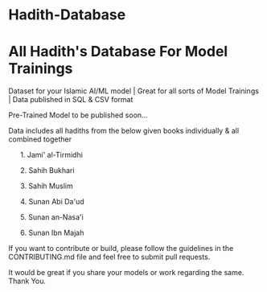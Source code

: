 # Hadith-Database
<h1>All Hadith's Database For Model Trainings</h1>
<p>Dataset for your Islamic AI/ML model | Great for all sorts of Model Trainings | Data published in SQL & CSV format</p>
<p>Pre-Trained Model to be published soon...</p>
<p>Data includes all hadiths from the below given books individually & all combined together</p>

<ul>1. Jami' al-Tirmidhi</ul>
<ul>2. Sahih Bukhari</ul>
<ul>3. Sahih Muslim</ul>
<ul>4. Sunan Abi Da'ud</ul>
<ul>5. Sunan an-Nasa'i</ul>
<ul>6. Sunan Ibn Majah</ul>

<p>If you want to contribute or build, please follow the guidelines in the CONTRIBUTING.md file and feel free to submit pull requests.</p>
<p>It would be great if you share your models or work regarding the same. Thank You.</p>
